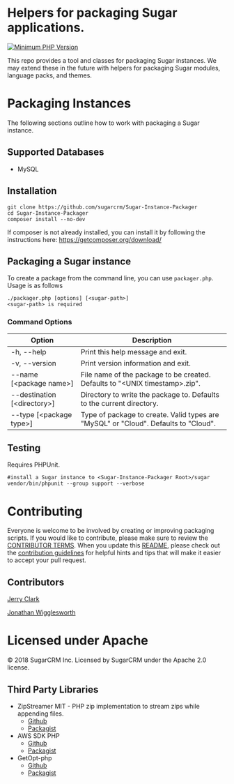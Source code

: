 # Helpers for packaging Sugar applications.

[![Minimum PHP Version](https://img.shields.io/badge/php-%3E%3D%205.4.2-8892BF.svg?style=flat-square)](https://php.net/)

This repo provides a tool and classes for packaging Sugar instances. We may extend these in the future with helpers for packaging Sugar modules, language packs, and themes.

# Packaging Instances
The following sections outline how to work with packaging a Sugar instance.

## Supported Databases
* MySQL

## Installation
```
git clone https://github.com/sugarcrm/Sugar-Instance-Packager
cd Sugar-Instance-Packager
composer install --no-dev
```

If composer is not already installed, you can install it by following the instructions here: https://getcomposer.org/download/

## Packaging a Sugar instance

To create a package from the command line, you can use `packager.php`. Usage is as follows
```
./packager.php [options] [<sugar-path>]
<sugar-path> is required
```

### Command Options
| Option  | Description |
| ------------- | ------------- |
| -h, --help | Print this help message and exit. |
| -v, --version | Print version information and exit. |
| --name [\<package name>] | File name of the package to be created. Defaults to "\<UNIX timestamp>.zip". |
| --destination [\<directory>] |  Directory to write the package to. Defaults to the current directory. |
| --type [\<package type>] | Type of package to create. Valid types are "MySQL" or "Cloud". Defaults to "Cloud". |

## Testing

Requires PHPUnit.
```
#install a Sugar instance to <Sugar-Instance-Packager Root>/sugar
vendor/bin/phpunit --group support --verbose
```

# Contributing
Everyone is welcome to be involved by creating or improving packaging scripts. If you would like to contribute, please make sure to review the [CONTRIBUTOR TERMS](CONTRIBUTOR%20TERMS.pdf). When you update this [README](README.md), please check out the [contribution guidelines](CONTRIBUTING.md) for helpful hints and tips that will make it easier to accept your pull request.

## Contributors
[Jerry Clark](https://github.com/geraldclark)

[Jonathan Wigglesworth](https://github.com/jwigg-sugar)

# Licensed under Apache
© 2018 SugarCRM Inc.  Licensed by SugarCRM under the Apache 2.0 license.

## Third Party Libraries
* ZipStreamer MIT - PHP zip implementation to stream zips while appending files. 
    * [Github](https://github.com/frizinak/ZipStreamer) 
    * [Packagist](https://packagist.org/packages/frizinak/zip-streamer)
* AWS SDK PHP
    * [Github](https://github.com/aws/aws-sdk-php)
    * [Packagist](https://packagist.org/packages/aws/aws-sdk-php)
* GetOpt-php
    * [Github](https://github.com/getopt-php/getopt-php)
    * [Packagist](https://packagist.org/packages/ulrichsg/getopt-php)
